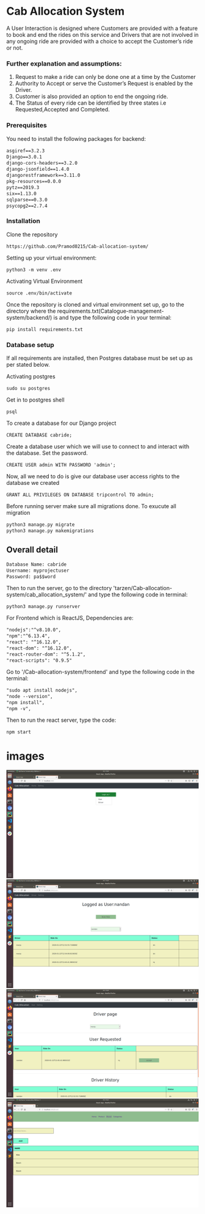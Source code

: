 
# Cab Allocation System
 A User Interaction is designed where Customers are provided with a feature to book and end the rides on this service and Drivers that are not involved in any ongoing ride are provided with a choice to accept the Customer’s ride or not.

### Further explanation and assumptions:
1. Request to make a ride can only be done one at a time by the Customer
2. Authority to Accept or serve the Customer’s Request is enabled by the Driver. 
3. Customer is also provided an option to end the ongoing ride.
4. The Status of every ride can be identified by three states i.e Requested,Accepted and Completed.

### Prerequisites

You need to install the following packages for backend:

```
asgiref==3.2.3
Django==3.0.1
django-cors-headers==3.2.0
django-jsonfield==1.4.0
djangorestframework==3.11.0
pkg-resources==0.0.0
pytz==2019.3
six==1.13.0
sqlparse==0.3.0
psycopg2==2.7.4

```
### Installation

Clone the repository

```
https://github.com/Pramod0215/Cab-allocation-system/
```

Setting up your virtual environment:

```
python3 -m venv .env
```

Activating Virtual  Environment

```
source .env/bin/activate
```
Once the repository is cloned and virtual environment set up, go to the directory where the requirements.txt(Catalogue-management-system/backend/) is and type the following code in your terminal:

```
pip install requirements.txt
```

### Database setup

If all requirements are installed, then Postgres database must be set up as per stated below.

Activating postgres
```
sudo su postgres

```
Get in to postgres shell
```
psql

```
To create a database for our Django project
```
CREATE DATABASE cabride;

```
Create a database user which we will use to connect to and interact with the database. Set the password.
```
CREATE USER admin WITH PASSWORD 'admin';

```
Now, all we need to do is give our database user access rights to the database we created
```
GRANT ALL PRIVILEGES ON DATABASE tripcontrol TO admin;

```
Before running server make sure all migrations done. To exucute all migration
```
python3 manage.py migrate
python3 manage.py makemigrations

```

## Overall detail
```
Database Name: cabride
Username: myprojectuser
Password: pa$$word

```

Then to run the server, go to the directory 'tarzen/Cab-allocation-system/cab_allocation_system/' and type the following code in terminal:

```
python3 manage.py runserver
```

For Frontend which is ReactJS,
Dependencies are: 
```
"nodejs":"^v8.10.0",
"npm":"^6.13.4",
"react": "^16.12.0",
"react-dom": "^16.12.0",
"react-router-dom": "^5.1.2",
"react-scripts": "0.9.5"

```

Go to '/Cab-allocation-system/frontend' and type the following code in the terminal:
```
"sudo apt install nodejs",
"node --version",
"npm install", 
"npm -v",

```
Then to run the react server, type the code:
```
npm start
```
# images
![alt Home Page](https://github.com/Pramod0215/Cab-allocation-system/blob/master/cab_allocation_system/image/Screenshot%20from%202020-01-31%2017-47-26.png)<br>
![alt User Page](https://github.com/Pramod0215/Cab-allocation-system/blob/master/cab_allocation_system/image/Screenshot%20from%202020-01-31%2017-47-41.png)<br>
![alt Driver Page](https://github.com/Pramod0215/Cab-allocation-system/blob/master/cab_allocation_system/image/Screenshot%20from%202020-01-31%2017-47-58.png)<br>
![alt setting Page](https://github.com/Pramod0215/Catalog-Product-Management/blob/master/image/Screenshot%20from%202020-01-31%2017-21-08.png)


 
